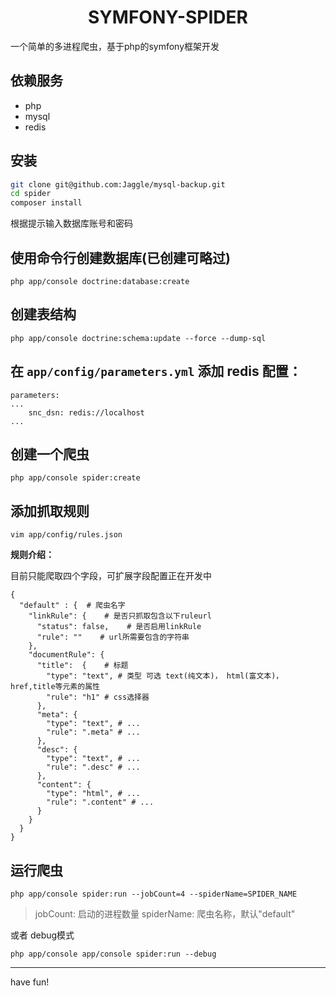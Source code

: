 <h1 align="center"> SYMFONY-SPIDER </h1>

一个简单的多进程爬虫，基于php的symfony框架开发

## 依赖服务

- php
- mysql
- redis


## 安装

```bash
git clone git@github.com:Jaggle/mysql-backup.git
cd spider 
composer install
```

根据提示输入数据库账号和密码

## 使用命令行创建数据库(已创建可略过)

``
php app/console doctrine:database:create
``

## 创建表结构
 
```
php app/console doctrine:schema:update --force --dump-sql

```

## 在 `app/config/parameters.yml` 添加 redis 配置：

```
parameters:
...
    snc_dsn: redis://localhost
...

```

## 创建一个爬虫
```
php app/console spider:create
```

## 添加抓取规则

```
vim app/config/rules.json
```

**规则介绍：**

目前只能爬取四个字段，可扩展字段配置正在开发中

```
{
  "default" : {  # 爬虫名字
    "linkRule": {    # 是否只抓取包含以下ruleurl
      "status": false,    # 是否启用linkRule
      "rule": ""    # url所需要包含的字符串
    },
    "documentRule": {
      "title":  {    # 标题
        "type": "text", # 类型 可选 text(纯文本)， html(富文本)， href,title等元素的属性
        "rule": "h1" # css选择器
      },
      "meta": {
        "type": "text", # ...
        "rule": ".meta" # ...
      },
      "desc": {
        "type": "text", # ...
        "rule": ".desc" # ...
      },
      "content": {
        "type": "html", # ...
        "rule": ".content" # ...
      }
    }
  }
}
```

## 运行爬虫
```
php app/console spider:run --jobCount=4 --spiderName=SPIDER_NAME
```

> jobCount: 启动的进程数量
> spiderName: 爬虫名称，默认"default"

或者 debug模式

```
php app/console app/console spider:run --debug
```


----


have fun!

